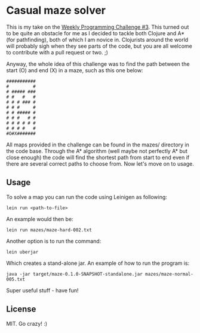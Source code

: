 # Casual maze solver
This is my take on the [Weekly Programming Challenge #3](https://medium.com/@jamis/weekly-programming-challenge-3-932b16ddd957#.ka3a9ctkb). This turned out to be quite an obstacle for me as I decided to tackle both Clojure and A* (for pathfinding), both of which I am novice in. Clojurists around the world will probably sigh when they see parts of the code, but you are all welcome to contribute with a pull request or two. ;)

Anyway, the whole idea of this challenge was to find the path between the start (O) and end (X) in a maze, such as this one below:
```
###########
#         #
# ##### ###
# #   #   #
# # # ### #
# # #     #
# # ##### #
# # #   # #
# # # # # #
# # # #   #
#O#X#######
```

All maps provided in the challenge can be found in the mazes/ directory in the code base. Through the A* algorithm (well maybe not perfectly A* but close enough) the code will find the shortest path from start to end even if there are several correct paths to choose from. Now let's move on to usage.

## Usage

To solve a map you can run the code using Leinigen as following:
```
lein run <path-to-file>
```
An example would then be:
```
lein run mazes/maze-hard-002.txt 
```
Another option is to run the command:
```
lein uberjar
```
Which creates a stand-alone jar. An example of how to run the program is:
```
java -jar target/maze-0.1.0-SNAPSHOT-standalone.jar mazes/maze-normal-005.txt
```

Super useful stuff - have fun!

## License
MIT. Go crazy! :)
